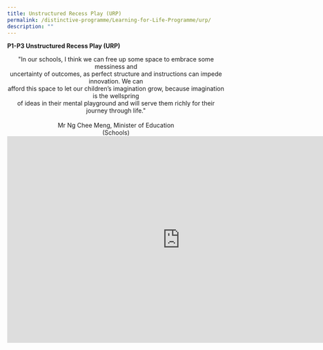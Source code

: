 ```yaml
---
title: Unstructured Recess Play (URP)
permalink: /distinctive-programme/Learning-for-Life-Programme/urp/
description: ""
---
```

**P1-P3 Unstructured Recess Play (URP)**&nbsp;

  

<center>"In our schools, I think we can free up some&nbsp;space to embrace some messiness and<br>uncertainty of outcomes, as perfect structure&nbsp;and instructions can impede innovation. We can<br>afford this space to let our children’s&nbsp;imagination grow, because imagination is the wellspring<br>of ideas in their mental playground&nbsp;and will serve them richly for their journey through life."<br><br>Mr Ng Chee Meng, Minister of Education<br>(Schools)</center>

<iframe allowfullscreen="true" height="479" width="800" frameborder="0" src="https://docs.google.com/presentation/d/e/2PACX-1vTIAGrY1dCvPIHcNGCtGiWb_fRJvKyBCAVFA_YpBlZBGerK_-Tsk4IWpaOQokPT15MXmdJfeyPx1kEF/embed?start=true&amp;loop=true&amp;delayms=3000"></iframe>